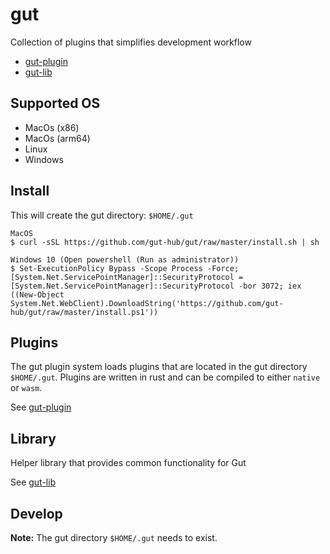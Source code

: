 # gut

Collection of plugins that simplifies development workflow

* [gut-plugin](https://github.com/gut-hub/gut-plugin)
* [gut-lib](https://github.com/gut-hub/gut-lib)

## Supported OS

* MacOs (x86)
* MacOs (arm64)
* Linux
* Windows

## Install

This will create the gut directory: `$HOME/.gut`

```
MacOS
$ curl -sSL https://github.com/gut-hub/gut/raw/master/install.sh | sh

Windows 10 (Open powershell (Run as administrator))
$ Set-ExecutionPolicy Bypass -Scope Process -Force; [System.Net.ServicePointManager]::SecurityProtocol = [System.Net.ServicePointManager]::SecurityProtocol -bor 3072; iex ((New-Object System.Net.WebClient).DownloadString('https://github.com/gut-hub/gut/raw/master/install.ps1'))
```

## Plugins

The gut plugin system loads plugins that are located in the gut directory `$HOME/.gut`.
Plugins are written in rust and can be compiled to either `native` or `wasm`.

See [gut-plugin](https://github.com/gut-hub/gut-plugin)

## Library

Helper library that provides common functionality for Gut

See [gut-lib](https://github.com/gut-hub/gut-lib)

## Develop

__Note:__ The gut directory `$HOME/.gut` needs to exist.

